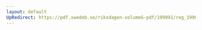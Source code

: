 ```yaml
---
layout: default
UpRedirect: https://pdf.swedeb.se/riksdagen-volumeG-pdf/199091/reg_199091/reg_199091_0154.pdf
---
```

